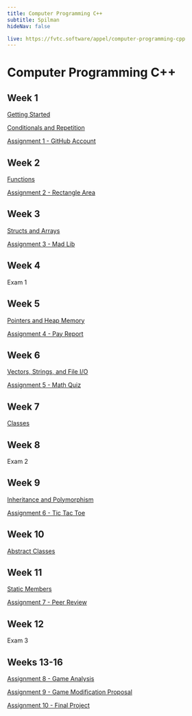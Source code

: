```yaml
---
title: Computer Programming C++
subtitle: Spilman
hideNav: false

live: https://fvtc.software/appel/computer-programming-cpp
---
```


# Computer Programming C++

## Week 1

[Getting Started](/appel/computer-programming-cpp/getting-started)

[Conditionals and Repetition](/appel/computer-programming-cpp/conditionals-and-repetition)

[Assignment 1 - GitHub Account](/appel/computer-programming-cpp/assignments/github-account)

## Week 2

[Functions](/appel/computer-programming-cpp/functions)

[Assignment 2 - Rectangle Area](/appel/computer-programming-cpp/assignments/rectangle-area)

## Week 3

[Structs and Arrays](/appel/computer-programming-cpp/structs-and-arrays)

[Assignment 3 - Mad Lib](/appel/computer-programming-cpp/assignments/mad-lib)

## Week 4

Exam 1

## Week 5

[Pointers and Heap Memory](/appel/computer-programming-cpp/pointers-and-heap-memory)

[Assignment 4 - Pay Report](/appel/computer-programming-cpp/assignments/pay-report)

## Week 6

[Vectors, Strings, and File I/O](/appel/computer-programming-cpp/vectors-strings-fileio)

[Assignment 5 - Math Quiz](/appel/computer-programming-cpp/assignments/math-quiz)

## Week 7

[Classes](/appel/computer-programming-cpp/classes)

## Week 8

Exam 2

## Week 9

[Inheritance and Polymorphism](/appel/computer-programming-cpp/inheritance-and-polymorphism)

[Assignment 6 - Tic Tac Toe](/appel/computer-programming-cpp/assignments/tic-tac-toe)

## Week 10

[Abstract Classes](/appel/computer-programming-cpp/abstract-classes)

## Week 11

[Static Members](/appel/computer-programming-cpp/static-members)

[Assignment 7 - Peer Review](/appel/computer-programming-cpp/assignments/peer-review)

## Week 12

Exam 3

## Weeks 13-16

[Assignment 8 - Game Analysis](/appel/computer-programming-cpp/assignments/game-analysis)

[Assignment 9 - Game Modification Proposal](/appel/computer-programming-cpp/assignments/modification-proposal)

[Assignment 10 - Final Project](/appel/computer-programming-cpp/final-project)
